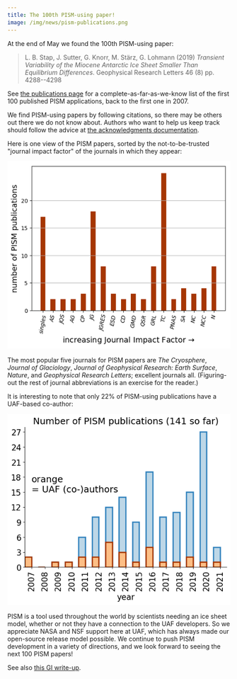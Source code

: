 ```yaml
---
title: The 100th PISM-using paper!
image: /img/news/pism-publications.png
---
```


At the end of May we found the 100th PISM-using paper:

> L. B. Stap, J. Sutter, G. Knorr, M. Stärz, G. Lohmann (2019) *Transient
Variability of the Miocene Antarctic Ice Sheet Smaller Than Equilibrium
Differences*. Geophysical Research Letters 46 (8) pp. 4288--4298

See [the publications page](:publications) for a
complete-as-far-as-we-know list of the first 100 published PISM
applications, back to the first one in 2007.

We find PISM-using papers by following citations, so there may be others
out there we do not know about. Authors who want to help us keep track
should follow the advice at [the acknowledgments
documentation](https://github.com/pism/pism/blob/master/ACKNOWLEDGE.rst).

Here is one view of the PISM papers, sorted by the not-to-be-trusted
"journal impact factor" of the journals in which they appear:

![](/img/news/pism-journals.png)

The most popular five journals for PISM papers are *The Cryosphere*,
*Journal of Glaciology*, *Journal of Geophysical Research: Earth
Surface*, *Nature*, and *Geophysical Research Letters*; excellent
journals all. (Figuring-out the rest of journal abbreviations is an
exercise for the reader.)

It is interesting to note that only 22% of PISM-using publications have
a UAF-based co-author:

![](/img/news/pism-uaf-publications.png)

PISM is a tool used throughout the world by scientists needing an ice
sheet model, whether or not they have a connection to the UAF
developers. So we appreciate NASA and NSF support here at UAF, which has
always made our open-source release model possible. We continue to push
PISM development in a variety of directions, and we look forward to
seeing the next 100 PISM papers!

See also [this GI
write-up](https://www.gi.alaska.edu/news/ice-sheet-model-reaches-100th-publication-benchmark).
